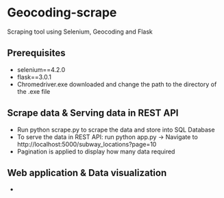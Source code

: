 # Geocoding-scrape
Scraping tool using Selenium, Geocoding and Flask

## Prerequisites
- selenium==4.2.0
- flask==3.0.1
- Chromedriver.exe downloaded and change the path to the directory of the .exe file

## Scrape data & Serving data in REST API
- Run python scrape.py to scrape the data and store into SQL Database
- To serve the data in REST API: run python app.py -> Navigate to http://localhost:5000/subway_locations?page=10
- Pagination is applied to display how many data required 

## Web application & Data visualization
- 
